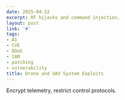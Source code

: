 ```yaml
---
date: 2025-04-22
excerpt: RF hijacks and command injection.
layout: post
link: '#'
tags:
- AI
- CVE
- DDoS
- IAM
- patching
- vulnerability
title: Drone and UAV System Exploits
---
```

Encrypt telemetry, restrict control protocols.
